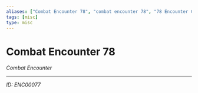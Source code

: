 ```yaml
---
aliases: ["Combat Encounter 78", "combat encounter 78", "78 Encounter Combat"]
tags: [misc]
type: misc
---
```


# Combat Encounter 78

*Combat Encounter*

---
*ID: ENC00077*